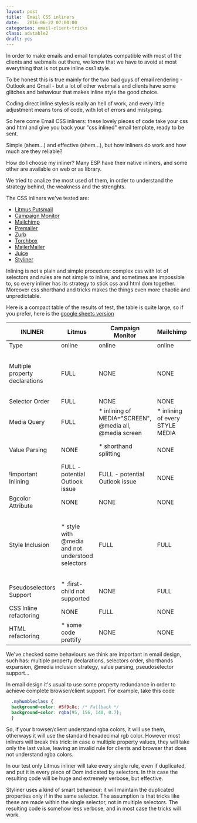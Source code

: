 ```yaml
---
layout: post
title:  Email CSS inliners
date:   2016-06-22 07:00:00
categories: email-client-tricks
class: advtable2
draft: yes
---
```


In order to make emails and email templates compatible with most of the clients and webmails out there, we know that we have to avoid at most everything that is not pure inline css1 style.

To be honest this is true mainly for the two bad guys of email rendering - Outlook and Gmail - but a lot of other webmails and clients have some glitches and behaviour that makes inline style the good choice.

Coding direct inline styles is really an hell of work, and every little adjustment means tons of code, with lot of errors and mistyping.

So here come Email CSS inliners: these lovely pieces of code take your css and html and give you back your "css inlined" email template, ready to be sent.

Simple (ahem...) and effective (ahem...), but how inliners do work and how much are they reliable?

How do I choose my inliner? Many ESP have their native inliners, and some other are available on web or as library.

We tried to analize the most used of them, in order to understand the strategy behind, the weakness and the strenghts.
<!--more-->

The CSS inliners we've tested are:

- [Litmus Putsmail](https://putsmail.com/inliner) 
- [Campaign Monitor](https://inliner.cm/)
- [Mailchimp](http://templates.mailchimp.com/resources/inline-css/)
- [Premailer](http://premailer.dialect.ca/)
- [Zurb](http://foundation.zurb.com/emails/inliner.html)
- [Torchbox](https://inlinestyler.torchbox.com/)
- [MailerMailer](http://www.mailermailer.com/labs/tools/magic-css-inliner-tool.rwp)
- [Juice](http://automattic.github.io/juice/)
- [Styliner](https://github.com/SLaks/Styliner)

Inlining is not a plain and simple procedure: complex css with lot of selectors and rules are not simple to inline, and sometimes are impossible to, so every inliner has its strategy to stick css and html dom together.
Moreover css shorthand and tricks makes the things even more chaotic and unpredictable.

Here is a compact table of the results of test, the table is quite large, so if you prefer, here is the [google sheets version](https://docs.google.com/spreadsheets/d/1B4wR8g5JrmD6lNdoQEtw9Z2DzGkrjxRV536ag21nunE/edit?usp=sharing)

| INLINER                        | Litmus                                           | Campaign Monitor                                        | Mailchimp                                                                                                                             | Premailer                                                               | Zurb                                                                                                                                              | Torchbox                                                                                                                               | MailerMailer                                                                                                                                                                                                                                                     | Juice                                      | Styliner                                                                                                                                                                                             |
|--------------------------------|--------------------------------------------------|---------------------------------------------------------|---------------------------------------------------------------------------------------------------------------------------------------|-------------------------------------------------------------------------|---------------------------------------------------------------------------------------------------------------------------------------------------|----------------------------------------------------------------------------------------------------------------------------------------|------------------------------------------------------------------------------------------------------------------------------------------------------------------------------------------------------------------------------------------------------------------|--------------------------------------------|------------------------------------------------------------------------------------------------------------------------------------------------------------------------------------------------------|
| Type                           | online                                           | online                                                  | online                                                                                                                                | online                                                                  | online                                                                                                                                            | online                                                                                                                                 | online                                                                                                                                                                                                                                                           | library/online                             | library                                                                                                                                                                                              |
| Multiple property declarations | FULL                                             | NONE                                                    | NONE                                                                                                                                  | NONE                                                                    | NONE                                                                                                                                              | NONE                                                                                                                                   | NONE                                                                                                                                                                                                                                                             | NONE                                       | * multiple property occurrences kept only if in the same selector                                                                                                                                    |
| Selector Order                 | FULL                                             | NONE                                                    | NONE                                                                                                                                  | NONE                                                                    | NONE                                                                                                                                              | NONE                                                                                                                                   | NONE                                                                                                                                                                                                                                                             | NONE                                       | FULL                                                                                                                                                                                                 |
| Media Query                    | FULL                                             | * inlining of MEDIA="SCREEN", @media all, @media screen | * inlining of every STYLE MEDIA                                                                                                       | NONE                                                                    | NONE                                                                                                                                              | * inlining of every STYLE MEDIA                                                                                                        | * inlining of MEDIA="SCREEN"                                                                                                                                                                                                                                     | * inlining of every STYLE MEDIA            | * inlining of every STYLE MEDIA                                                                                                                                                                      |
| Value Parsing                  | NONE                                             | * shorthand splitting                                   | NONE                                                                                                                                  | * shorthand validation                                                  | * shorthand validation                                                                                                                            | * shorthand validation                                                                                                                 | NONE                                                                                                                                                                                                                                                             | NONE                                       | FULL                                                                                                                                                                                                 |
| !important Inlining            | FULL - potential Outlook issue                   | FULL - potential Outlook issue                          | NONE                                                                                                                                  | NONE                                                                    | NONE                                                                                                                                              | FULL - potential Outlook issue                                                                                                         | NONE                                                                                                                                                                                                                                                             | NONE                                       | FULL - potential Outlook issue                                                                                                                                                                       |
| Bgcolor Attribute              | NONE                                             | NONE                                                    | NONE                                                                                                                                  | FULL                                                                    | FULL                                                                                                                                              | NONE                                                                                                                                   | NONE                                                                                                                                                                                                                                                             | FULL                                       | NONE                                                                                                                                                                                                 |
| Style Inclusion              | * style with @media and not understood selectors | FULL                                                    | FULL                                                                                                                                  | * style with hover and @font-face. Breaks @keyframes and loose @charset | * style with media using min-width, hover and @font-face. Breaks @keyframes and loose @charset                                                    | NONE                                                                                                                                   | FULL                                                                                                                                                                                                                                                             | * style with @media and font-face          | * style with @media (buggy)                                                                                                                                                                          |
| Pseudoselectors Support        | * :first-child not supported                     | NONE                                                    | FULL                                                                                                                                  | FULL                                                                    | FULL                                                                                                                                              | FULL                                                                                                                                   | * :not() and :empty() not supported                                                                                                                                                                                                                              | FULL                                       | FULL                                                                                                                                                                                                 |
| CSS Inline refactoring         | NONE                                             | FULL                                                    | NONE                                                                                                                                  | FULL                                                                    | FULL                                                                                                                                              | NONE                                                                                                                                   | FULL                                                                                                                                                                                                                                                             | NONE                                       | * strips comments                                                                                                                                                                                    |
| HTML refactoring               | * some code prettify                             | NONE                                                    | NONE                                                                                                                                  | * add or remove some /n                                                 | * add or remove some /n                                                                                                                           | NONE                                                                                                                                   | * some code prettify                                                                                                                                                                                                                                             | NONE                                       | NONE                                                                                                                                                                                                 |


We've checked some behaviours we think are important in email design, such has: multiple property declarations, selectors order, shorthands expansion, @media inclusion strategy, value parsing, pseudoselector support...

In email design it's usual to use some property redundance in order to achieve complete browser/client support. For example, take this code

```css
  .myhumbleclass {
  background-color: #5f9c8c; /* Fallback */
  background-color: rgba(95, 156, 140, 0.7);
  }
```

So, if your browser/client understand rgba colors, it will use them, otherways it will use the standard hexadecimal rgb color.
However most inliners will break this trick: in case o multiple property values, they will take only the last value, leaving an invalid rule for clients and browser that does not understand rgba colors.

In our test only Litmus inliner will take every single rule, even if duplicated, and put it in every piece of Dom indicated by selectors. 
In this case the resulting code will be huge and extremely verbose, but effective.

Styliner uses a kind of smart behaviour: it will maintain the duplicated properties only if in the same selector.
The assumption is that tricks like these are made within the single selector, not in multiple selectors. 
The resulting code is somehow less verbose, and in most case the tricks will work.


